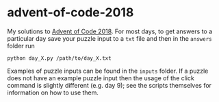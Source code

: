 # advent-of-code-2018

My solutions to [Advent of Code 2018](https://adventofcode.com/2018). For most days, to get answers to a particular day save your puzzle input to a `txt` file and then in the `answers` folder run
```
python day_X.py /path/to/day_X.txt
```
Examples of puzzle inputs can be found in the `inputs` folder. If a puzzle does not have an example puzzle input then the usage of the click command is slightly different (e.g. day 9); see the scripts themselves for information on how to use them.
